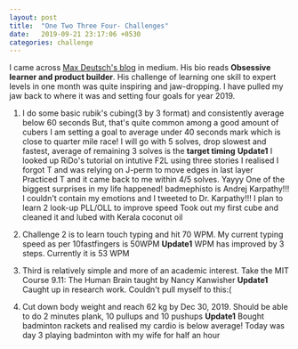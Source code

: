 ```yaml
---
layout: post
title:  "One Two Three Four- Challenges"
date:   2019-09-21 23:17:06 +0530
categories: challenge
---
```

I came across [Max Deutsch's blog](https://medium.com/@maxdeutsch) in medium.
His bio reads **Obsessive learner and product builder**.
His challenge of learning one skill to expert levels in one month was quite inspiring and jaw-dropping.
I have pulled my jaw back to where it was and setting four goals for year 2019.

1. I do some basic rubik's cubing(3 by 3 format) and consistently average below 60 seconds
But, that's quite common among a good amount of cubers
I am setting a goal to average under 40 seconds mark which is close to quarter mile race!
I will go with 5 solves, drop slowest and fastest, average of remaining 3 solves is the **target timing**
**Update1** 
I looked up RiDo's tutorial on intutive F2L using three stories
I realised I forgot T and was relying on J-perm to move edges in last layer
Practiced T and it came back to me within 4/5 solves. Yayyy
One of the biggest surprises in my life happened! badmephisto is Andrej Karpathy!!!
I couldn't contain my emotions and I tweeted to Dr. Karpathy!!!
I plan to learn 2 look-up PLL/OLL to improve speed
Took out my first cube and cleaned it and lubed with Kerala coconut oil
	
2. Challenge 2 is to learn touch typing and hit 70 WPM. My current typing speed as per 10fastfingers is 50WPM
**Update1**
WPM has improved by 3 steps. Currently it is 53 WPM
3. Third is relatively simple and more of an academic interest. Take the MIT Course 9.11: The Human Brain taught by Nancy Kanwisher
**Update1** 
Caught up in research work. Couldn't pull myself to this:(

4. Cut down body weight and reach 62 kg by Dec 30, 2019. Should be able to do 2 minutes plank, 10 pullups and 10 pushups
**Update1** 
Bought badminton rackets and realised my cardio is below average! Today was day 3 playing badminton with my wife for half an hour